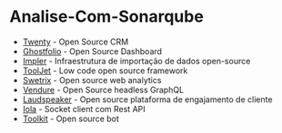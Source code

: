 # Analise-Com-Sonarqube

- [Twenty](https://github.com/twentyhq/twenty/tree/main/packages/twenty-server) - Open Source CRM 
- [Ghostfolio](https://github.com/ghostfolio/ghostfolio/tree/main/apps/api) - Open Source Dashboard
- [Impler](https://github.com/implerhq/impler.io/tree/next/apps/api) - Infraestrutura de importação de dados open-source
- [ToolJet](https://github.com/ToolJet/ToolJet/tree/develop/server) - Low code open source framework
- [Swetrix](https://github.com/Swetrix/swetrix-api/tree/main/apps) - Open source web analytics
- [Vendure](https://github.com/vendure-ecommerce/vendure) - Open Source headless GraphQL
- [Laudspeaker](https://github.com/laudspeaker/laudspeaker/tree/144c662438e4b1ae4cd3f6b795b3c33e7b51c51a/packages/server) - Open source plataforma de engajamento de cliente
- [Iola](https://github.com/pvarentsov/iola) - Socket client com Rest API 
- [Toolkit](https://github.com/necordjs/toolkit) - Open source bot 
